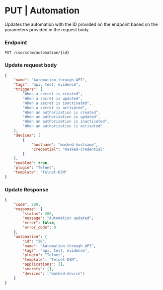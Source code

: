 # PUT | Automation

Updates the automation with the ID provided on the endpoint based on the parameters provided in the request body.

### Endpoint

```
PUT /iso/sctm/automation/{id}
```

### Update request body

```json
{
    "name": "Automation_through_API",
    "tags": "api, test, evidence",
    "triggers": [
        "When a secret is created",
        "When a secret is updated",
        "When a secret is inactivated",
        "When a secret is activated",
        "When an authorization is created",
        "When an authorization is updated",
        "When an authorization is inactivated",
        "When an authorization is activated"
    ],
    "devices": [
        {
            "hostname": "masked-hostname",
            "credential": "masked-credential"
        }
    ],
    "enabled": true,
    "plugin": "Telnet",
    "template": "Telnet-DSM"
}
```

### Update Response

```json
{
    "code": 200,
    "response": {
        "status": 200,
        "message": "Automation updated",
        "error": false,
        "error_code": 0
    },
    "automation": {
        "id": "20",
        "name": "Automation_through_API",
        "tags": "api, test, evidence",
        "plugin": "Telnet",
        "template": "Telnet-DSM",
        "applications": [],
        "secrets": [],
        "devices": ["masked-device"]
    }
}
```
